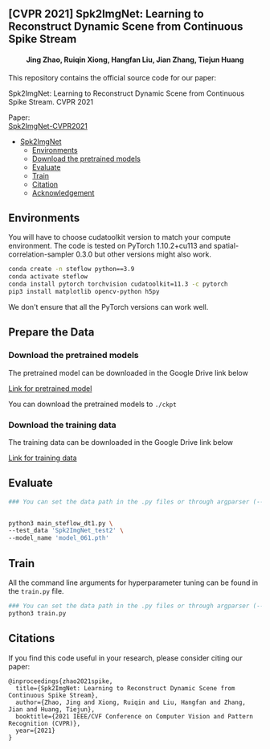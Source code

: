 ## [CVPR 2021] Spk2ImgNet: Learning to Reconstruct Dynamic Scene from Continuous Spike Stream


<h4 align="center"> Jing Zhao, Ruiqin Xiong, Hangfan Liu, Jian Zhang, Tiejun Huang </h4>

This repository contains the official source code for our paper:

Spk2ImgNet: Learning to Reconstruct Dynamic Scene from Continuous Spike Stream.  CVPR 2021 

Paper:  
[Spk2ImgNet-CVPR2021](https://openaccess.thecvf.com/content/CVPR2021/papers/Zhao_Spk2ImgNet_Learning_To_Reconstruct_Dynamic_Scene_From_Continuous_Spike_Stream_CVPR_2021_paper.pdf) 

* [Spk2ImgNet](#Learning-to-Reconstruct-Dynamic-Scene-from-Continuous-Spike-Stream.)
  * [Environments](#Environments)
  * [Download the pretrained models](#Download-the-pretrained-models)
  * [Evaluate](#Evaluate)
  * [Train](#Train)
  * [Citation](#Citations)
  * [Acknowledgement](#Acknowledgement)

## Environments

You will have to choose cudatoolkit version to match your compute environment. The code is tested on PyTorch 1.10.2+cu113 and spatial-correlation-sampler 0.3.0 but other versions might also work. 

```bash
conda create -n steflow python==3.9
conda activate steflow
conda install pytorch torchvision cudatoolkit=11.3 -c pytorch
pip3 install matplotlib opencv-python h5py
```

We don't ensure that all the PyTorch versions can work well.

## Prepare the Data

### Download the pretrained models

The pretrained model can be downloaded in the Google Drive link below

[Link for pretrained model](https://drive.google.com/file/d/1vBTJxlctk4otQKsyRq7lsFYGU4WGRNjt/view?usp=sharing)

You can download the pretrained models to ```./ckpt```

### Download the training data

The training data can be downloaded in the Google Drive link below

[Link for training data](https://drive.google.com/file/d/1ozR2-fNmU10gA_TCYUfJN-ahV6e_8Ke7/view?usp=sharing)

## Evaluate

```bash
### You can set the data path in the .py files or through argparser (--data)


python3 main_steflow_dt1.py \
--test_data 'Spk2ImgNet_test2' \
--model_name 'model_061.pth'

```


## Train


All the command line arguments for hyperparameter tuning can be found in the `train.py` file.

```bash
### You can set the data path in the .py files or through argparser (--data)
python3 train.py
```

## Citations

If you find this code useful in your research, please consider citing our paper: 

```
@inproceedings{zhao2021spike,
  title={Spk2ImgNet: Learning to Reconstruct Dynamic Scene from Continuous Spike Stream},
  author={Zhao, Jing and Xiong, Ruiqin and Liu, Hangfan and Zhang, Jian and Huang, Tiejun},
  booktitle={2021 IEEE/CVF Conference on Computer Vision and Pattern Recognition (CVPR)},
  year={2021}
}
```



